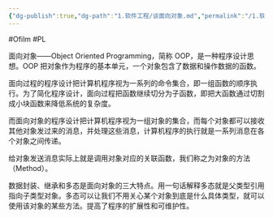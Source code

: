 ```yaml
---
{"dg-publish":true,"dg-path":"1.软件工程/谈面向对象.md","permalink":"/1.软件工程/谈面向对象/","created":"2022-08-02T23:10:27.000+08:00","updated":"2024-08-31T22:14:42.763+08:00"}
---
```


#Ofilm #PL

面向对象——Object Oriented Programming，简称 OOP，是一种程序设计思想。OOP 把对象作为程序的基本单元，一个对象包含了数据和操作数据的函数。

面向过程的程序设计把计算机程序视为一系列的命令集合，即一组函数的顺序执行。为了简化程序设计，面向过程把函数继续切分为子函数，即把大函数通过切割成小块函数来降低系统的复杂度。

而面向对象的程序设计把计算机程序视为一组对象的集合，而每个对象都可以接收其他对象发过来的消息，并处理这些消息，计算机程序的执行就是一系列消息在各个对象之间传递。

给对象发送消息实际上就是调用对象对应的关联函数，我们称之为对象的方法（Method）。

数据封装、继承和多态是面向对象的三大特点。用一句话解释多态就是父类型引用指向子类型对象。多态可以让我们不用关心某个对象到底是什么具体类型，就可以使用该对象的某些方法。提高了程序的扩展性和可维护性。